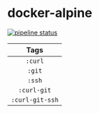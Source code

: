 # docker-alpine

[![pipeline status](https://gitlab.com/leojonathanoh/docker-alpine/badges/dev/pipeline.svg)](https://gitlab.com/leojonathanoh/docker-alpine/commits/dev)


| Tags |
|:-------:|
| `:curl` |
| `:git` |
| `:ssh` |
| `:curl-git` |
| `:curl-git-ssh` |

